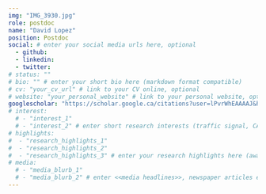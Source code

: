 ```yaml
---
img: "IMG_3930.jpg"
role: postdoc
name: "David Lopez"
position: Postdoc
social: # enter your social media urls here, optional
  - github:
  - linkedin:
  - twitter:
# status: ""
# bio: "" # enter your short bio here (markdown format compatible)
# cv: "your_cv_url" # link to your CV online, optional
# website: "your_personal_website" # link to your personal website, optional
googlescholar: "https://scholar.google.ca/citations?user=lPvrWhEAAAAJ&hl=en" # link to your google scholar profile, optional
# interest:
  # - "interest_1"
  # - "interest_2" # enter short research interests (traffic signal, CAV, etc.), optional
# highlights:
#  - "research_highlights_1"
#  - "research_highlights_2"
#  - "research_highlights_3" # enter your research highlights here (awards, achievements, etc.), optional
# media:
  # - "media_blurb_1"
  # - "media_blurb_2" # enter <<media headlines>>, newspaper articles etc...
---
```

